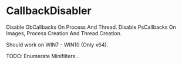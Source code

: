 # CallbackDisabler
Disable ObCallbacks On Process And Thread.
Disable PsCallbacks On Images, Process Creation And Thread Creation.

Should work on WIN7 - WIN10 (Only x64).

TODO:
Enumerate Minifilters...
